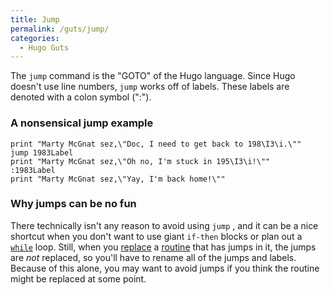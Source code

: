 ```yaml
---
title: Jump
permalink: /guts/jump/
categories: 
  - Hugo Guts
---
```


The `jump` command is the "GOTO" of the Hugo language. Since Hugo
doesn't use line numbers, `jump` works off of labels. These labels are
denoted with a colon symbol (":").

### A nonsensical jump example

    print "Marty McGnat sez,\"Doc, I need to get back to 198\I3\i.\""
    jump 1983Label
    print "Marty McGnat sez,\"Oh no, I'm stuck in 195\I3\i!\""
    :1983Label
    print "Marty McGnat sez,\"Yay, I'm back home!\""

### Why jumps can be no fun

There technically isn't any reason to avoid using `jump` , and it can be
a nice shortcut when you don't want to use giant `if-then` blocks or
plan out a [`while`](/loops/while/) loop. Still, when you
[replace](/guts/replace/) a [routine](/routines/) that has
jumps in it, the jumps are *not* replaced, so you'll have to rename all
of the jumps and labels. Because of this alone, you may want to avoid
jumps if you think the routine might be replaced at some point.
